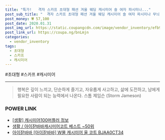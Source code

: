 ```yaml
--- 
title: "특가!   격자 스카프 초대형 패션 겨울 웨딩 캐시미어 숄 여자 파시미나..." 
post_sub_title: "  격자 스카프 초대형 패션 겨울 웨딩 캐시미어 숄 여자 파시미나 무늬 4 파 럭셔리 Lambswool 랩" 
post_money: ₩ 57,100 
post_date: 2020.01.31 
post_img_url: https://static.coupangcdn.com/image/vendor_inventory/efb9/2985b54ffb157f24a99d45dbaa1f17af01c87adf0c5e2e2c5be24237803f.jpg 
post_link_url: https://coupa.ng/bnLmjn 
categories: 
  - vendor_inventory 
tags: 
  - 초대형 
  - 스카프 
  - 캐시미어 
--- 
```

  #초대형 #스카프 #캐시미어 
<hr> 

> 행복은 깊이 느끼고, 단순하게 즐기고, 자유롭게 사고하고, 삶에 도전하고, 남에게 필요한 사람이 되는 능력에서 나온다. 스톰 제임슨 (Storm Jameson) 


### POWER LINK

* <a href="https://blog.naver.com/sakai111/221758269035" target="_blank"> [생활] 캐시미어100머플러 정보 </a>
* <a href="https://blog.naver.com/santokki14/221780837025" target="_blank">생활 / 아이잗바바캐시미어코트 베스트 ~50위</a>
* <a href="https://blog.naver.com/fasyy4321/221780900066" target="_blank">아이잗바바 [아이잗바바] W몰 캐시미어 울 코트 BJAA0CT34</a>
